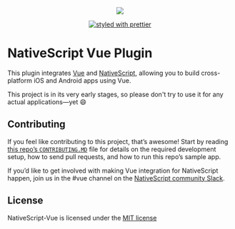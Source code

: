 <p align="center">
    <img src="https://raw.githubusercontent.com/rigor789/nativescript-vue-artwork/master/NativeScript-Vue.svg">
</p>

<p align="center">
    <a href="https://github.com/prettier/prettier">
       <img src="https://img.shields.io/badge/styled_with-prettier-ff69b4.svg" alt="styled with prettier">
    </a>
</p>

# NativeScript Vue Plugin

This plugin integrates [Vue](https://vuejs.org/) and [NativeScript](https://www.nativescript.org/), allowing you to build cross-platform iOS and Android apps using Vue.

This project is in its very early stages, so please don't try to use it for any actual applications—yet 😄

## Contributing

 If you feel like contributing to this project, that’s awesome! Start by reading [this repo’s `CONTRIBUTING.MD`](https://github.com/rigor789/nativescript-vue/blob/master/CONTRIBUTING.md) file for details on the required development setup, how to send pull requests, and how to run this repo’s sample app.

If you’d like to get involved with making Vue integration for NativeScript happen, join us in the #vue channel on the [NativeScript community Slack](http://tinyurl.com/nativescriptSlack). 

## License

NativeScript-Vue is licensed under the [MIT license](https://github.com/rigor789/nativescript-vue/blob/master/LICENSE)